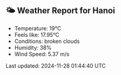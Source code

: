 <!-- WEATHER-START -->
## 🌤 Weather Report for Hanoi

- Temperature: 19°C
- Feels like: 17.95°C
- Conditions: broken clouds
- Humidity: 38%
- Wind Speed: 5.37 m/s

Last updated: 2024-11-28 01:44:40 UTC
<!-- WEATHER-END -->
